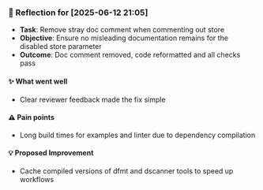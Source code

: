 <!-- reflection-template:start -->
### :book: Reflection for [2025-06-12 21:05]
  - **Task**: Remove stray doc comment when commenting out store
  - **Objective**: Ensure no misleading documentation remains for the disabled store parameter
  - **Outcome**: Doc comment removed, code reformatted and all checks pass

#### :sparkles: What went well
  - Clear reviewer feedback made the fix simple

#### :warning: Pain points
  - Long build times for examples and linter due to dependency compilation

#### :bulb: Proposed Improvement
  - Cache compiled versions of dfmt and dscanner tools to speed up workflows
<!-- reflection-template:end -->
